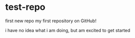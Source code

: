 test-repo
=========

first new repo
my first repository on GitHub!
<p>i have no idea what i am doing, but am excited to get started<p>
